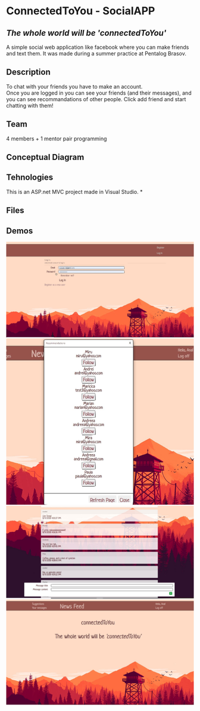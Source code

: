 # ConnectedToYou - SocialAPP
## _The whole world will be 'connectedToYou'_
A simple social web application  like facebook where you can make friends and text them. It was made during a summer practice at Pentalog Brasov.

## Description
To chat with your friends you have to make an account.\
Once you are logged in you can see your friends (and their messages), and you can see recommandations of other people. Click add friend and start chatting with them!

## Team
4 members + 1 mentor
pair programming

## Conceptual Diagram

## Tehnologies
This is an ASP.net MVC project  made in Visual Studio.
* 

## Files

## Demos
![Home_page](https://github.com/iuga-paula/SocialApp/blob/Demos-%26%26-screenshots/Home_page.JPG)
![Recommendations](https://github.com/iuga-paula/SocialApp/blob/Demos-%26%26-screenshots/Recommendations.JPG)
![Chat_page](https://github.com/iuga-paula/SocialApp/blob/Demos-%26%26-screenshots/Chat.JPG)
![Welcome_page](https://github.com/iuga-paula/SocialApp/blob/Demos-%26%26-screenshots/Welcome_page.JPG)
